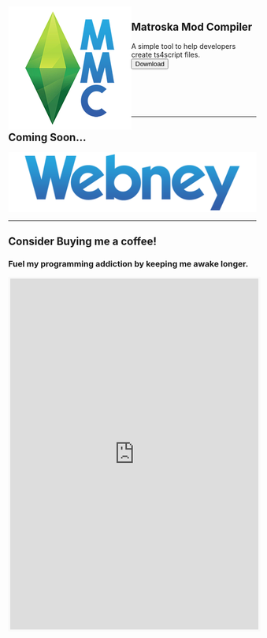 
<img align="left" src="/assets/mmc_icon_small.png">

## Matroska Mod Compiler  
A simple tool to help developers create ts4script files.   
<button>Download</button>
  
<br><br><br><br>

---

## Coming Soon...
<img src="/assets/webneylogo.png" width=520>

---

## Consider Buying me a coffee!
### Fuel my programming addiction by keeping me awake longer.

<iframe id='kofiframe' src='https://ko-fi.com/matroskamods/?hidefeed=true&widget=true&embed=true&preview=true' style='border:none;width:100%;padding:4px;background:#f9f9f9;' height='712' title='matroskamods'></iframe>

